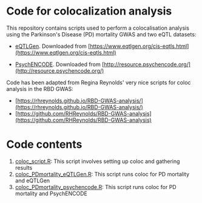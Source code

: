 # Code for colocalization analysis

This repository contains scripts used to perform a colocalisation analysis using the Parkinson's Disease (PD) mortality GWAS and two eQTL datasets:
* [eQTLGen](https://pubmed.ncbi.nlm.nih.gov/34475573/). Downloaded from [https://www.eqtlgen.org/cis-eqtls.html](https://www.eqtlgen.org/cis-eqtls.html)

* [PsychENCODE](https://pubmed.ncbi.nlm.nih.gov/30545857/). Downloaded from [http://resource.psychencode.org/](http://resource.psychencode.org/)

Code has been adapted from Regina Reynolds' very nice scripts for coloc analysis in the RBD GWAS:
* [https://rhreynolds.github.io/RBD-GWAS-analysis/](https://rhreynolds.github.io/RBD-GWAS-analysis/)
* [https://github.com/RHReynolds/RBD-GWAS-analysis](https://github.com/RHReynolds/RBD-GWAS-analysis)

# Code contents

1. [coloc_script.R](https://github.com/huw-morris-lab/PD-survival-GWAS/blob/main/coloc/coloc_script.R): This script involves setting up coloc and gathering results
2. [coloc_PDmortality_eQTLGen.R](https://github.com/huw-morris-lab/PD-survival-GWAS/blob/main/coloc/coloc_PDmortality_eQTLGen.R): This script runs coloc for PD mortality and eQTLGen
3. [coloc_PDmortality_psychencode.R](https://github.com/huw-morris-lab/PD-survival-GWAS/blob/main/coloc/coloc_PDmortality_psychencode.R): This script runs coloc for PD mortality and PsychENCODE

